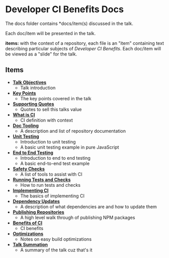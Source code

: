 # Developer CI Benefits Docs

The docs folder contains *docs/item(s) discussed in the talk.

Each doc/item will be presented in the talk.

**items:** with the context of a repository, each file is an "item" containing text describing particular subjects of _Developer CI Benefits_. Each doc/item will be viewed as a "slide" for the talk.

## Items

- **[Talk Objectives](https://github.com/yowainwright/developer-ci-benefits/blob/master/docs/01-talk-objectives.md)**
  - Talk introduction
- **[Key Points](https://github.com/yowainwright/developer-ci-benefits/blob/master/docs/02-key-point.md)**
  - The key points covered in the talk
- **[Supporting Quotes](https://github.com/yowainwright/developer-ci-benefits/blob/master/docs/03-supporting-quotes.md)**
  - Quotes to sell this talks value
- **[What is CI](https://github.com/yowainwright/developer-ci-benefits/blob/master/docs/04-what-is-ci.md)**
  - CI definition with context
- **[Doc Tooling](https://github.com/yowainwright/developer-ci-benefits/blob/master/docs/05-doc-tooling.md)**
  - A description and list of repository documentation
- **[Unit Testing](https://github.com/yowainwright/developer-ci-benefits/blob/master/docs/06-unit-test.md)**
  - Introduction to unit testing
  - A basic unit testing example in pure JavaScript
- **[End to End Testing](https://github.com/yowainwright/developer-ci-benefits/blob/master/docs/07-end-to-end-testing.md)**
  - Introduction to end to end testing
  - A basic end-to-end test example
- **[Safety Checks](https://github.com/yowainwright/developer-ci-benefits/blob/master/docs/08-safety-checks.md)**
  - A list of tools to assist with CI
- **[Running Tests and Checks](https://github.com/yowainwright/developer-ci-benefits/blob/master/docs/09-running-tests-and-checks.md)**
  - How to run tests and checks
- **[Implementing CI](https://github.com/yowainwright/developer-ci-benefits/blob/master/docs/10-implementing-ci.md)**
  - The basics of implementing CI
- **[Dependency Updates](https://github.com/yowainwright/developer-ci-benefits/blob/master/docs/11-dependency-updates.md)**
  - A description of what dependencies are and how to update them
- **[Publishing Repositories](https://github.com/yowainwright/developer-ci-benefits/blob/master/docs/12-publishing-repositories.md)**
  - A high level walk through of publishing NPM packages
- **[Benefits of CI](https://github.com/yowainwright/developer-ci-benefits/blob/master/docs/12-ci-benefits.md)**
  - CI benefits
- **[Optimizations](https://github.com/yowainwright/developer-ci-benefits/blob/master/docs/14-optimizing-builds.md)**
  - Notes on easy build optimizations
- **[Talk Summation](https://github.com/yowainwright/developer-ci-benefits/blob/master/docs/16-talk-summation.md)**
  - A summary of the talk cuz that's it

